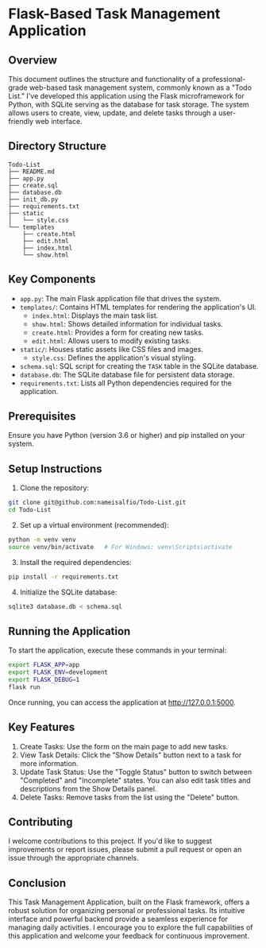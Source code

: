 # Flask-Based Task Management Application

## Overview

This document outlines the structure and functionality of a professional-grade web-based task management system, commonly known as a "Todo List." I've developed this application using the Flask microframework for Python, with SQLite serving as the database for task storage. The system allows users to create, view, update, and delete tasks through a user-friendly web interface.

## Directory Structure

```
Todo-List
├── README.md
├── app.py
├── create.sql
├── database.db
├── init_db.py
├── requirements.txt
├── static
│   └── style.css
└── templates
    ├── create.html
    ├── edit.html
    ├── index.html
    └── show.html
```

## Key Components

- `app.py`: The main Flask application file that drives the system.
- `templates/`: Contains HTML templates for rendering the application's UI.
  - `index.html`: Displays the main task list.
  - `show.html`: Shows detailed information for individual tasks.
  - `create.html`: Provides a form for creating new tasks.
  - `edit.html`: Allows users to modify existing tasks.
- `static/`: Houses static assets like CSS files and images.
  - `style.css`: Defines the application's visual styling.
- `schema.sql`: SQL script for creating the `TASK` table in the SQLite database.
- `database.db`: The SQLite database file for persistent data storage.
- `requirements.txt`: Lists all Python dependencies required for the application.

## Prerequisites

Ensure you have Python (version 3.6 or higher) and pip installed on your system.

## Setup Instructions

1. Clone the repository:

```bash
git clone git@github.com:nameisalfio/Todo-List.git
cd Todo-List
```

2. Set up a virtual environment (recommended):

```bash
python -m venv venv
source venv/bin/activate   # For Windows: venv\Scripts\activate
```

3. Install the required dependencies:

```bash
pip install -r requirements.txt
```

4. Initialize the SQLite database:

```bash
sqlite3 database.db < schema.sql
```

## Running the Application

To start the application, execute these commands in your terminal:

```bash
export FLASK_APP=app
export FLASK_ENV=development
export FLASK_DEBUG=1
flask run
```

Once running, you can access the application at <http://127.0.0.1:5000>.

## Key Features

1. Create Tasks: Use the form on the main page to add new tasks.
2. View Task Details: Click the "Show Details" button next to a task for more information.
3. Update Task Status: Use the "Toggle Status" button to switch between "Completed" and "Incomplete" states. You can also edit task titles and descriptions from the Show Details panel.
4. Delete Tasks: Remove tasks from the list using the "Delete" button.

## Contributing

I welcome contributions to this project. If you'd like to suggest improvements or report issues, please submit a pull request or open an issue through the appropriate channels.

## Conclusion

This Task Management Application, built on the Flask framework, offers a robust solution for organizing personal or professional tasks. Its intuitive interface and powerful backend provide a seamless experience for managing daily activities. I encourage you to explore the full capabilities of this application and welcome your feedback for continuous improvement.